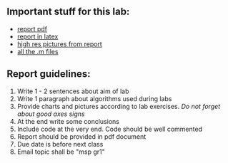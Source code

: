 ## Important stuff for this lab:  
  - [report pdf](lab-report-lab-1-2.pdf)
  - [report in latex](main.tex)
  - [high res pictures from report]()
  - [all the .m files]()

## Report guidelines:
1. Write 1 - 2 sentences about aim of lab
2. Write 1 paragraph about algorithms used during labs
3. Provide charts and pictures according to lab exercises. *Do not forget about good axes signs*
4. At the end write some conclusions
5. Include code at the very end. Code should be well commented
6. Report should be provided in pdf document
7. Due date is before next class
8. Email topic shall be "msp gr1"
